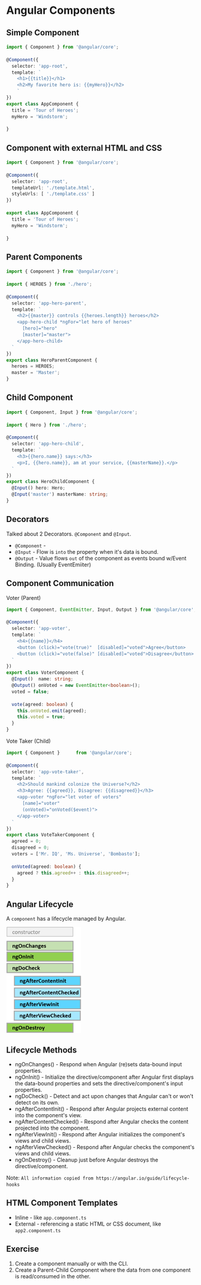# Angular Components #

## Simple Component

```typescript
import { Component } from '@angular/core';

@Component({
  selector: 'app-root',
  template: `
    <h1>{{title}}</h1>
    <h2>My favorite hero is: {{myHero}}</h2>
    `
})
export class AppComponent {
  title = 'Tour of Heroes';
  myHero = 'Windstorm';
  
}
```

## Component with external HTML and CSS

```typescript
import { Component } from '@angular/core';

@Component({
  selector: 'app-root',
  templateUrl: './template.html',
  styleUrls: [ './template.css' ]
})

export class AppComponent {
  title = 'Tour of Heroes';
  myHero = 'Windstorm';
  
}
```

## Parent Components

```typescript
import { Component } from '@angular/core';

import { HEROES } from './hero';

@Component({
  selector: 'app-hero-parent',
  template: `
    <h2>{{master}} controls {{heroes.length}} heroes</h2>
    <app-hero-child *ngFor="let hero of heroes"
      [hero]="hero"
      [master]="master">
    </app-hero-child>
  `
})
export class HeroParentComponent {
  heroes = HEROES;
  master = 'Master';
}
```

## Child Component

```typescript
import { Component, Input } from '@angular/core';

import { Hero } from './hero';

@Component({
  selector: 'app-hero-child',
  template: `
    <h3>{{hero.name}} says:</h3>
    <p>I, {{hero.name}}, am at your service, {{masterName}}.</p>
  `
})
export class HeroChildComponent {
  @Input() hero: Hero;
  @Input('master') masterName: string;
}
```

## Decorators

Talked about 2 Decorators. `@Component` and `@Input`.

* `@Component` - 
* `@Input` - Flow is `into` the property when it's data is bound.
* `@Output` - Value flows `out` of the component as events bound w/Event Binding. (Usually EventEmiiter)

## Component Communication ##

Voter (Parent)

```typescript
import { Component, EventEmitter, Input, Output } from '@angular/core';

@Component({
  selector: 'app-voter',
  template: `
    <h4>{{name}}</h4>
    <button (click)="vote(true)"  [disabled]="voted">Agree</button>
    <button (click)="vote(false)" [disabled]="voted">Disagree</button>
  `
})
export class VoterComponent {
  @Input()  name: string;
  @Output() onVoted = new EventEmitter<boolean>();
  voted = false;

  vote(agreed: boolean) {
    this.onVoted.emit(agreed);
    this.voted = true;
  }
}
```

Vote Taker (Child)

```typescript
import { Component }      from '@angular/core';

@Component({
  selector: 'app-vote-taker',
  template: `
    <h2>Should mankind colonize the Universe?</h2>
    <h3>Agree: {{agreed}}, Disagree: {{disagreed}}</h3>
    <app-voter *ngFor="let voter of voters"
      [name]="voter"
      (onVoted)="onVoted($event)">
    </app-voter>
  `
})
export class VoteTakerComponent {
  agreed = 0;
  disagreed = 0;
  voters = ['Mr. IQ', 'Ms. Universe', 'Bombasto'];

  onVoted(agreed: boolean) {
    agreed ? this.agreed++ : this.disagreed++;
  }
}
```

## Angular Lifecycle ##

A `component` has a lifecycle managed by Angular.

![lifecycle image](./hooks-in-sequence.png "lifecycle hooks")

## Lifecycle Methods ##

* ngOnChanges() - Respond when Angular (re)sets data-bound input properties. 
* ngOnInit() - Initialize the directive/component after Angular first displays the data-bound properties and sets the directive/component's input properties.
* ngDoCheck() - Detect and act upon changes that Angular can't or won't detect on its own.
* ngAfterContentInit() - Respond after Angular projects external content into the component's view.
* ngAfterContentChecked() - Respond after Angular checks the content projected into the component.
* ngAfterViewInit() - Respond after Angular initializes the component's views and child views.
* ngAfterViewChecked() - Respond after Angular checks the component's views and child views.
* ngOnDestroy() - Cleanup just before Angular destroys the directive/component.

Note: `All information copied from https://angular.io/guide/lifecycle-hooks`

## HTML Component Templates ##

* Inline - like `app.component.ts`
* External - referencing a static HTML or CSS document, like `app2.component.ts`

## Exercise ##

1. Create a component manually or with the CLI.
2. Create a Parent-Child Component where the data from one component is read/consumed in the other.


